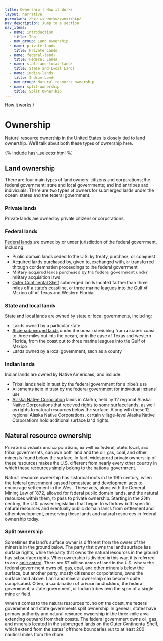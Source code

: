 ```yaml
---
title: Ownership | How it Works
layout: narrative
permalink: /how-it-works/ownership/
nav_description: Jump to a section
nav_items:
  - name: introduction
    title: Top
  - nav_group: Land ownership
  - name: private-lands
    title: Private Lands
  - name: federal-lands
    title: Federal Lands
  - name: state-and-local-lands
    title: State and Local Lands
  - name: indian-lands
    title: Indian Lands
  - nav_group: Natural resource ownership
  - name: split-ownership
    title: Split Ownership
---
```


<div>
  <a class="revenues_subpage-breadcrumb" href="{{ site.baseurl }}/how-it-works/">How it works</a>
  /
</div>
<h1 id="introduction" data-nav-header="introduction">Ownership</h1>

<p class="case_studies_intro-para">Natural resource ownership in the United States is closely tied to land ownership. We'll talk about both these types of ownership here.</p>

<nav class="hash_selector">
  {% include hash_selector.html %}
</nav>

<h2>Land ownership</h2>

<p>There are four main types of land owners: citizens and corporations; the federal government; state and local governments; and Indian tribes and individuals. There are two types of owners for submerged lands under the ocean: states and the federal government.</p>

<h3 id="private-lands" data-nav-header="private-lands">Private lands</h3>

<p>Private lands are owned by private citizens or corporations.</p>

<h3 id="federal-lands" data-nav-header="federal-lands">Federal lands</h3>

<p><a href="http://fas.org/sgp/crs/misc/R42346.pdf">Federal lands</a> are owned by or under jurisdiction of the federal government, including:</p>

<ul class="list-bullet">
  <li>Public domain lands ceded to the U.S. by treaty, purchase, or conquest</li>
  <li>Acquired lands purchased by, given to, exchanged with, or transferred through condemnation proceedings to the federal government</li>
<li>Military acquired lands purchased by the federal government under military acquisition laws</li>
<li><a href="http://www.boem.gov/OCS-Lands-Act-History/">Outer Continental Shelf</a> submerged lands located farther than three miles off a state’s coastline, or three marine leagues into the Gulf of Mexico off of Texas and Western Florida</li>
</ul>

<h3 id="state-and-local-lands" data-nav-header="state-and-local-lands">State and local lands</h3>

<p>State and local lands are owned by state or local governments, including:</p>

<ul class="list-bullet">
  <li>Lands owned by a particular state</li>
  <li><a href="http://www.boem.gov/uploadedfiles/submergedla.pdf">State submerged lands</a> under the ocean stretching from a state’s coast to three miles out into the ocean, or in the case of Texas and western Florida, from the coast out to three marine leagues into the Gulf of Mexico</li>
<li>Lands owned by a local government, such as a county</li>
</ul>

<h3 id="indian-lands" data-nav-header="indian-lands">Indian lands</h3>

<p>Indian lands are owned by Native Americans, and include:</p>

<ul class="list-bullet">
  <li>Tribal lands held in trust by the federal government for a tribe’s use</li>
  <li>Allotments held in trust by the federal government for individual Indians’ use</li>
<li><a href="http://www.gao.gov/assets/660/650857.pdf">Alaska Native Corporation</a> lands in Alaska, held by 12 regional Alaska Native Corporations that received rights to some surface lands, as well as rights to natural resources below the surface. Along with these 12 regional Alaska Native Corporations, certain village-level Alaska Native Corporations hold additional surface land rights.</li>
</ul>

<h2>Natural resource ownership</h2>

<p>Private individuals and corporations, as well as federal, state, local, and tribal governments, can own both land and the oil, gas, coal, and other minerals found below the surface. In fact, widespread private ownership of these resources makes the U.S. different from nearly every other country in which these resources simply belong to the national government.</p>

<p>Natural resource ownership has historical roots in the 19th century, when the federal government passed homestead and development acts to encourage settlement in the West. These acts, along with the General Mining Law of 1872, allowed for federal public domain lands, and the natural resources within them, to pass to private ownership. Starting in the 20th century, the U.S. passed legislation that began to withdraw both specific natural resources and eventually public domain lands from settlement and other development, preserving these lands and natural resources in federal ownership today.</p>

<h3 id="split-ownership" data-nav-header="split-ownership">Split ownership</h3>

<p>Sometimes the land’s surface owner is different from the owner of the minerals in the ground below. The party that owns the land’s surface has surface rights, while the party that owns the natural resources in the ground has subsurface rights. When ownership is divided in this way, it is referred to as a <a href="http://www.blm.gov/wo/st/en/prog/energy/oil_and_gas/best_management_practices/split_estate.html">split estate</a>. There are 57 million acres of land in the U.S. where the federal government owns oil, gas, coal, and other minerals below the surface, but another party, mostly citizens or corporations, owns the surface land above. Land and mineral ownership can become quite complicated. Often, a combination of private landholders, the federal government, a state government, or Indian tribes own the span of a single mine or field.</p>

<p>When it comes to the natural resources found off the coast, the federal government and state governments split ownership. In general, states have primary authority and natural resource ownership in the three-mile area extending outward from their coasts. The federal government owns oil, gas, and minerals located in the submerged lands on the Outer Continental Shelf, which extend from the states’ offshore boundaries out to at least 200 nautical miles from the shore.</p>

